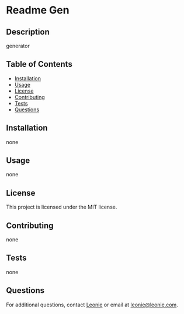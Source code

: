 
  # Readme Gen
  ## Description
generator

## Table of Contents
- [Installation](#installation)
- [Usage](#usage)
- [License](#license)
- [Contributing](#contributing)
- [Tests](#tests)
- [Questions](#questions)

## Installation
none

## Usage
none

## License
This project is licensed under the MIT license.

## Contributing
none

## Tests
none

## Questions
For additional questions, contact [Leonie](https://github.com/Leonie) or email at leonie@leonie.com.

